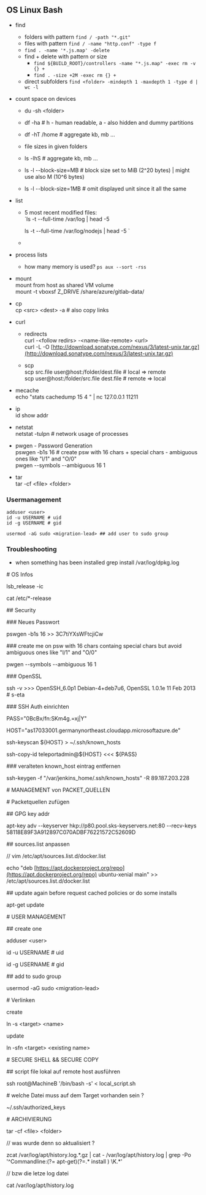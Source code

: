## OS Linux Bash

* find
  * folders with pattern `find / -path "*.git"`
  * files with pattern `find / -name "http.conf" -type f` 
  * `find . -name '*.js.map' -delete` 
  * find + delete with pattern or size
    * `find ${BUILD_ROOT}/controllers -name "*.js.map" -exec rm -v {} +` 
    * `find . -size +2M -exec rm {} +`  
  * direct subfolders `find <folder> -mindepth 1 -maxdepth 1 -type d | wc -l`  
* count space on devices

  * du -sh &lt;folder&gt;
  * df -ha  \# h - human readable, a - also hidden and dummy partitions
  * df -hT /home \# aggregate kb, mb ...

  * file sizes in given folders

  * ls -lhS \# aggregate kb, mb ...

  * ls -l --block-size=MB \# block size set to MiB \(2^20 bytes\) \| might use also M \(10^6 bytes\)

  * ls -l --block-size=1MB \# omit displayed unit since it all the same

* list

  * 5 most recent modified files:  
    \`ls -t --full-time /var/log \| head -5

    ls -t --full-time /var/log/nodejs \| head -5 \`

  * 

* process lists

  * how many memory is used? 
    `ps aux --sort -rss` 

* mount  
  mount from host as shared VM volume  
  mount -t vboxsf Z\_DRIVE /share/azure/gitlab-data/

* cp  
  cp &lt;src&gt; &lt;dest&gt; -a \# also copy links

* curl

  * redirects  
    curl -&lt;follow redirs&gt; -&lt;name-like-remote&gt; &lt;url&gt;  
    curl -L -O [http://download.sonatype.com/nexus/3/latest-unix.tar.gz](http://download.sonatype.com/nexus/3/latest-unix.tar.gz)

  * scp  
    scp src.file user@host:/folder/dest.file \# local =&gt; remote  
    scp user@host:/folder/src.file dest.file \# remote =&gt; local

* mecache  
  echo "stats cachedump 15 4 " \| nc 127.0.0.1 11211

* ip  
  id show addr

* netstat  
  netstat -tulpn \# network usage of processes

* pwgen - Password Generation  
  pswgen -b1s 16 \# create psw with 16 chars + special chars - ambiguous ones like "l/1" and "O/0"  
  pwgen --symbols --ambiguous 16 1

* tar  
  tar -cf &lt;file&gt; &lt;folder&gt;

### Usermanagement

```
adduser <user>
id -u USERNAME # uid
id -g USERNAME # gid

usermod -aG sudo <migration-lead> ## add user to sudo group
```

### Troubleshooting

* when something has been installed
  grep install /var/log/dpkg.log

\# OS Infos

lsb\_release -ic

cat /etc/\*-release

\#\# Security

\#\#\# Neues Passwort

pswgen -b1s 16 &gt;&gt; 3C7tiYXsWFtcjiCw

\#\#\# create me on psw with 16 chars containg special chars but avoid ambiguous ones like "l/1" and "O/0"

pwgen --symbols --ambiguous 16 1

\#\#\# OpenSSL

ssh -v &gt;&gt;&gt; OpenSSH\_6.0p1 Debian-4+deb7u6, OpenSSL 1.0.1e 11 Feb 2013 \# s-eta

\#\#\# SSH Auth einrichten

PASS="0BcBx/fn:SKm4g.=xj\|Y"

HOST="as17033001.germanynortheast.cloudapp.microsoftazure.de"

ssh-keyscan ${HOST} &gt; ~/.ssh/known\_hosts

ssh-copy-id teleportadmin@${HOST} &lt;&lt;&lt; ${PASS}

\#\#\# veralteten known\_host eintrag entfernen

ssh-keygen -f "/var/jenkins\_home/.ssh/known\_hosts" -R 89.187.203.228

\# MANAGEMENT von PACKET\_QUELLEN

\# Packetquellen zufügen

\#\# GPG key addr

apt-key adv --keyserver hkp://p80.pool.sks-keyservers.net:80 --recv-keys 58118E89F3A912897C070ADBF76221572C52609D

\#\# sources.list anpassen

// vim /etc/apt/sources.list.d/docker.list

echo "deb [https://apt.dockerproject.org/repo](https://apt.dockerproject.org/repo) ubuntu-xenial main" &gt;&gt; /etc/apt/sources.list.d/docker.list

\#\# update again before request cached policies or do some installs

apt-get update

\# USER MANAGEMENT

\#\# create one

adduser &lt;user&gt;

id -u USERNAME \# uid

id -g USERNAME \# gid

\#\# add to sudo group

usermod -aG sudo &lt;migration-lead&gt;

\# Verlinken

create

ln -s &lt;target&gt; &lt;name&gt;

update

ln -sfn &lt;target&gt; &lt;existing name&gt;

\# SECURE SHELL && SECURE COPY

\#\# script file lokal auf remote host ausführen

ssh root@MachineB '/bin/bash -s' &lt; local\_script.sh

\# welche Datei muss auf dem Target vorhanden sein ?

~/.ssh/authorized\_keys

\# ARCHIVIERUNG

tar -cf &lt;file&gt; &lt;folder&gt;

// was wurde denn so aktualisiert ?

zcat /var/log/apt/history.log.\*.gz \| cat - /var/log/apt/history.log \| grep -Po '^Commandline:\(?= apt-get\)\(?=.\* install \) \K.\*'

// bzw die letze log datei

cat /var/log/apt/history.log

